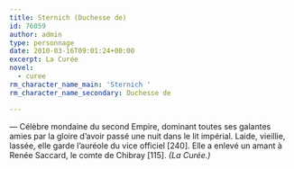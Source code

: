 ```yaml
---
title: Sternich (Duchesse de)
id: 76059
author: admin
type: personnage
date: 2010-03-16T09:01:24+00:00
excerpt: La Curée
novel:
  - curee
rm_character_name_main: 'Sternich '
rm_character_name_secondary: Duchesse de

---
```

— Célèbre mondaine du second Empire, dominant toutes ses galantes amies par la gloire d&rsquo;avoir passé une nuit dans le lit impérial. Laide, vieillie, lassée, elle garde l&rsquo;auréole du vice officiel [240]. Elle a enlevé un amant à Renée Saccard, le comte de Chibray [115]. _(La Curée.)_